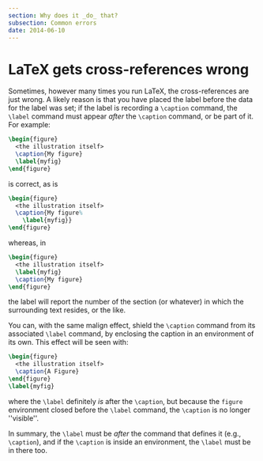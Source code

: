 ```yaml
---
section: Why does it _do_ that?
subsection: Common errors
date: 2014-06-10
---
```


# LaTeX gets cross-references wrong

Sometimes, however many times you run LaTeX, the cross-references
are just wrong.  A likely reason is that you have placed the label
before the data for the label was set; if the label is recording a
`\caption` command, the `\label` command must appear
_after_ the `\caption` command, or be part of it. For example:
```latex
\begin{figure}
  <the illustration itself>
  \caption{My figure}
  \label{myfig}
\end{figure}
```
is correct, as is
<!-- {% raw %} -->
```latex
\begin{figure}
  <the illustration itself>
  \caption{My figure%
    \label{myfig}}
\end{figure}
```
<!-- {% endraw %} -->
whereas, in
```latex
\begin{figure}
  <the illustration itself>
  \label{myfig}
  \caption{My figure}
\end{figure}
```
the label will report the number of the section (or whatever) in which
the surrounding text resides, or the like.

You can, with the same malign effect, shield the `\caption` command
from its associated `\label` command, by enclosing the caption in an
environment of its own.  This effect will be seen with:
```latex
\begin{figure}
  <the illustration itself>
  \caption{A Figure}
\end{figure}
\label{myfig}
```
where the `\label` definitely _is_ after the `\caption`,
but because the `figure` environment closed before the
`\label` command, the `\caption` is no longer ''visible''.

In summary, the `\label` must be _after_ the command that
defines it (e.g., `\caption`), and if the `\caption` is inside
an environment, the `\label` must be in there too.

